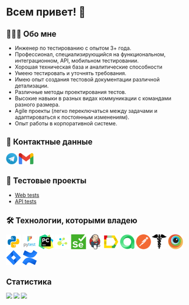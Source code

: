 # Всем привет! 👋

## 👩🏻‍💻 Обо мне

- Инженер по тестированию с опытом 3+ года.
- Профессионал, специализирующийся на функциональном, интеграционном, API, мобильном тестировании.
- Хорошая техническая база и аналитические способности
- Умеею тестировать и уточнять требования.
- Имею опыт создания тестовой документации различной детализации.
- Различные методы проектирования тестов.
- Высокие навыки в разных видах коммуникации с командами разного размера.
- Agile проекты (легко переключаться между задачами и адаптироваться к постоянным изменениям).
- Опыт работы в корпоративной системе.


## 🧭 Контактные данные

[<img src='other/tg.png' alt='telegram' height='30'>](https://t.me/Oikonnikov)
[<img src='other/gmail.png' alt='gmail' height='30'>](mailto:ikonnikov.oleg47@gmail.com)

## 🐊 Тестовые проекты

- [Web tests]()
- [API tests]()

## 🛠️ Технологии, которыми владею

<div>
<a href="https://www.python.org/"><img src="technologies/python.png" alt="Python" width="40" height="40"/></a>
<a href="https://docs.pytest.org/en/"><img src="technologies/pytest.png" alt="Pytest" width="40" height="40"/></a>
<a href="https://www.jetbrains.com/pycharm/"><img src="technologies/pycharm.png" alt="PyCharm" width="40" height="40"/></a>
<a href="https://github.com/yashaka/selene/"><img src="technologies/selene.png" alt="Selene" width="40" height="40"/></a>
<a href="https://www.selenium.dev/"><img src="technologies/selenium.png" alt="Selenium" width="40" height="40"/></a>
<a href="https://www.jenkins.io/"><img src="technologies/jenkins.png" alt="Jenkins" width="40" height="40"/></a>
<a href="https://allurereport.org/"><img src="technologies/allure_report.png" alt="Allure" width="40" height="40"/></a>
<a href="https://qameta.io/"><img src="technologies/allure_testops.png" alt="AllureTestOps" width="40" height="40"/></a>
<a href="https://www.postman.com/"><img src="technologies/postman.png" alt="Postman" width="40" height="40"/></a>
<a href="https://pypi.org/project/requests/"><img src="technologies/requests.png" alt="Requests" width="40" height="40"/></a>
<a href="https://www.browserstack.com/"><img src="technologies/browserstack.png" alt="Browserstack" width="40" height="40"/></a>
<a href="https://www.atlassian.com/software/jira"><a href="https://www.atlassian.com/software/jira"><img src="technologies/jira.png" alt="Jira" width="40" height="40"/></a>
<a href="https://www.atlassian.com/software/confluence"><img src="technologies/confluence.png" alt="Confluence" width="40" height="40"/></a>
</div>

## Cтатистика

![](https://github-profile-summary-cards.vercel.app/api/cards/stats?username=ikonnikovqa&theme=tokyonight)
![](http://github-profile-summary-cards.vercel.app/api/cards/repos-per-language?username=ikonnikovqa&theme=tokyonight)
![](https://github-profile-summary-cards.vercel.app/api/cards/profile-details?username=ikonnikovqa&theme=tokyonight)
